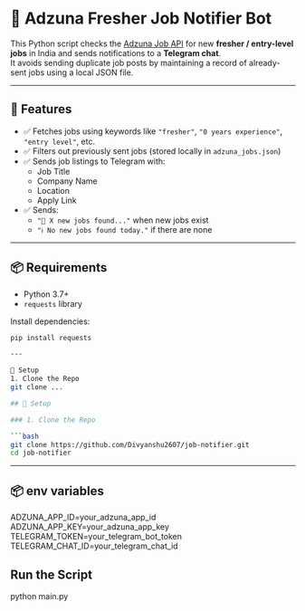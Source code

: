 # 🧠 Adzuna Fresher Job Notifier Bot

This Python script checks the [Adzuna Job API](https://developer.adzuna.com/overview) for new **fresher / entry-level jobs** in India and sends notifications to a **Telegram chat**.  
It avoids sending duplicate job posts by maintaining a record of already-sent jobs using a local JSON file.

---

## 🚀 Features

- ✅ Fetches jobs using keywords like `"fresher"`, `"0 years experience"`, `"entry level"`, etc.
- ✅ Filters out previously sent jobs (stored locally in `adzuna_jobs.json`)
- ✅ Sends job listings to Telegram with:
  - Job Title
  - Company Name
  - Location
  - Apply Link
- ✅ Sends:
  - `"🔔 X new jobs found..."` when new jobs exist
  - `"ℹ️ No new jobs found today."` if there are none

---

## 📦 Requirements

- Python 3.7+
- `requests` library

Install dependencies:

```bash
pip install requests

---

🔧 Setup
1. Clone the Repo
git clone ...

## 🔧 Setup

### 1. Clone the Repo

```bash
git clone https://github.com/Divyanshu2607/job-notifier.git
cd job-notifier
```
---
## 📦 env variables
ADZUNA_APP_ID=your_adzuna_app_id
ADZUNA_APP_KEY=your_adzuna_app_key
TELEGRAM_TOKEN=your_telegram_bot_token
TELEGRAM_CHAT_ID=your_telegram_chat_id

## Run the Script
python main.py
